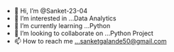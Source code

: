 - 👋 Hi, I’m @Sanket-23-04
- 👀 I’m interested in ...Data Analytics
- 🌱 I’m currently learning ...Python
- 💞️ I’m looking to collaborate on ...Python Project
- 📫 How to reach me ...sanketgalande50@gmail.com

<!---
Sanket-23-04/Sanket-23-04 is a ✨ special ✨ repository because its `README.md` (this file) appears on your GitHub profile.
You can click the Preview link to take a look at your changes.
--->
